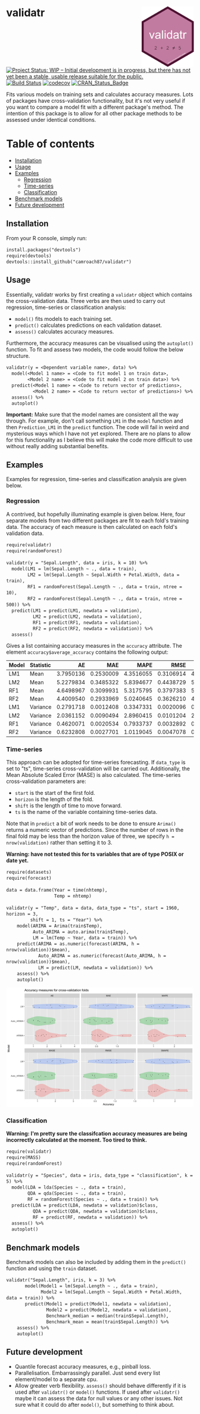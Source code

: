 # validatr <img src="man/figures/logo.png" align="right" width="140" />

[![Project Status: WIP – Initial development is in progress, but there has not yet been a stable, usable release suitable for the public.](http://www.repostatus.org/badges/latest/wip.svg)](http://www.repostatus.org/#wip)
[![Build Status](https://travis-ci.org/camroach87/validatr.svg?branch=master)](https://travis-ci.org/camroach87/validatr)
[![codecov](https://codecov.io/github/camroach87/validatr/branch/master/graphs/badge.svg)](https://codecov.io/github/camroach87/validatr)
[![CRAN_Status_Badge](http://www.r-pkg.org/badges/version/validatr)](https://CRAN.R-project.org/package=validatr)


Fits various models on training sets and calculates accuracy measures. Lots of packages have cross-validation functionality, but it's not very useful if you want to compare a model fit with a different package's method. The intention of this package is to allow for all other package methods to be assessed under identical conditions.


# Table of contents

* [Installation](#installation)
* [Usage](#usage)
* [Examples](#examples)
    * [Regression](#regression)
    * [Time-series](#time-series)
    * [Classification](#classification)
* [Benchmark models](#benchmark-models)
* [Future development](#future-development)

## Installation

From your R console, simply run:

```{r}
install.packages("devtools")
require(devtools)
devtools::install_github("camroach87/validatr")
```

## Usage

Essentially, validatr works by first creating a `validatr` object which contains the cross-validation data. Three verbs are then used to carry out regression, time-series or classification analysis:

* `model()` fits models to each training set.
* `predict()` calculates predictions on each validation dataset.
* `assess()` calculates accuracy measures.

Furthermore, the accuracy measures can be visualised using the `autoplot()` function. To fit and assess two models, the code would follow the below structure.

```{r}
validatr(y = <Dependent variable name>, data) %>% 
  model(<Model 1 name> = <Code to fit model 1 on train data>,
        <Model 2 name> = <Code to fit model 2 on train data>) %>% 
  predict(<Model 1 name> = <Code to return vector of predictions>,
          <Model 2 name> = <Code to return vector of predictions>) %>% 
  assess() %>% 
  autoplot()
```

__Important:__ Make sure that the model names are consistent all the way through. For example, don't call something `LM1` in the `model` function and then `Prediction_LM1` in the `predict` function. The code will fail in weird and mysterious ways which I have not yet explored. There are no plans to allow for this functionality as I believe this will make the code more difficult to use without really adding substantial benefits.

## Examples

Examples for regression, time-series and classification analysis are given below. 

### Regression

A contrived, but hopefully illuminating example is given below. Here, four separate models from two different packages are fit to each fold's training data. The accuracy of each measure is then calculated on each fold's validation data.


```{r}
require(validatr)
require(randomForest)

validatr(y = "Sepal.Length", data = iris, k = 10) %>%
  model(LM1 = lm(Sepal.Length ~ ., data = train),
        LM2 = lm(Sepal.Length ~ Sepal.Width + Petal.Width, data = train),
        RF1 = randomForest(Sepal.Length ~ ., data = train, ntree = 10),
        RF2 = randomForest(Sepal.Length ~ ., data = train, ntree = 500)) %>%
  predict(LM1 = predict(LM1, newdata = validation),
          LM2 = predict(LM2, newdata = validation),
          RF1 = predict(RF1, newdata = validation),
          RF2 = predict(RF2, newdata = validation)) %>%
  assess()
```

Gives a list containing accuracy measures in the `accuracy` attribute. The element `accuracy$average_accuracy` contains the following output:

|Model |Statistic |        AE|       MAE|      MAPE|      RMSE|     SMAPE|
|:-----|:---------|---------:|---------:|---------:|---------:|---------:|
|LM1   |Mean      | 3.7950136| 0.2530009| 4.3516055| 0.3106914| 4.3318653|
|LM2   |Mean      | 5.2279834| 0.3485322| 5.8394677| 0.4438729| 5.8149103|
|RF1   |Mean      | 4.6498967| 0.3099931| 5.3175795| 0.3797383| 5.2790324|
|RF2   |Mean      | 4.4009540| 0.2933969| 5.0240645| 0.3626210| 4.9876589|
|LM1   |Variance  | 0.2791718| 0.0012408| 0.3347331| 0.0020096| 0.3032631|
|LM2   |Variance  | 2.0361152| 0.0090494| 2.8960415| 0.0101204| 2.5389126|
|RF1   |Variance  | 0.4620071| 0.0020534| 0.7933737| 0.0032892| 0.6486826|
|RF2   |Variance  | 0.6232808| 0.0027701| 1.0119045| 0.0047078| 0.8710760|

### Time-series

This approach can be adopted for time-series forecasting. If `data_type` is set to "ts", time-series cross-validation will be carried out. Additionally, the Mean Absolute Scaled Error (MASE) is also calculated. The time-series cross-validation parameters are:

* `start` is the start of the first fold.
* `horizon` is the length of the fold. 
* `shift` is the length of time to move forward.
* `ts` is the name of the variable containing time-series data.

Note that in `predict` a bit of work needs to be done to ensure `Arima()` returns a numeric vector of predictions. Since the number of rows in the final fold may be less than the horizon value of three, we specify `h = nrow(validation)` rather than setting it to 3.

__Warning: have not tested this for ts variables that are of type POSIX or date yet.__

```{r}
require(datasets)
require(forecast)

data = data.frame(Year = time(nhtemp),
                  Temp = nhtemp)

validatr(y = "Temp", data = data, data_type = "ts", start = 1960, horizon = 3,
         shift = 1, ts = "Year") %>% 
    model(ARIMA = Arima(train$Temp),
          Auto_ARIMA = auto.arima(train$Temp),
          LM = lm(Temp ~ Year, data = train)) %>% 
    predict(ARIMA = as.numeric(forecast(ARIMA, h = nrow(validation))$mean),
            Auto_ARIMA = as.numeric(forecast(Auto_ARIMA, h = nrow(validation))$mean),
            LM = predict(LM, newdata = validation)) %>% 
    assess() %>% 
    autoplot()
```

![](man/figures/autoplot-example.png)

### Classification

__Warning: I'm pretty sure the classifcation accuracy measures are being incorrectly calculated at the moment. Too tired to think.__

```{r}
require(validatr)
require(MASS)
require(randomForest)

validatr(y = "Species", data = iris, data_type = "classification", k = 5) %>%
  model(LDA = lda(Species ~ ., data = train),
        QDA = qda(Species ~ ., data = train),
        RF = randomForest(Species ~ ., data = train)) %>%
  predict(LDA = predict(LDA, newdata = validation)$class,
          QDA = predict(QDA, newdata = validation)$class,
          RF = predict(RF, newdata = validation)) %>%
  assess() %>% 
  autoplot()
```

## Benchmark models

Benchmark models can also be included by adding them in the `predict()` function and using the `train` dataset.

```{r}
validatr("Sepal.Length", iris, k = 3) %>%
       model(Model1 = lm(Sepal.Length ~ ., data = train),
             Model2 = lm(Sepal.Length ~ Sepal.Width + Petal.Width, data = train)) %>%
       predict(Model1 = predict(Model1, newdata = validation),
               Model2 = predict(Model2, newdata = validation),
               Benchmark_median = median(train$Sepal.Length),
               Benchmark_mean = mean(train$Sepal.Length)) %>% 
    assess() %>% 
    autoplot()
```


## Future development

* Quantile forecast accuracy measures, e.g., pinball loss.
* Parallelisation. Embarrassingly parallel. Just send every list element/model to a separate cpu.
* Allow greater verb flexibility. `assess()` should behave differently if it is used after `validatr()` or `model()` functions. If used after `validatr()` maybe it can assess the data for null values or any other issues. Not sure what it could do after `model()`, but something to think about.
